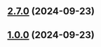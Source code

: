 ## [2.7.0](https://gitlab.cowave.com/java/commons/-/tags/2.7.0) (2024-09-23)






## [1.0.0](https://gitlab.cowave.com/java/commons/-/tags/1.0.0) (2024-09-23)






